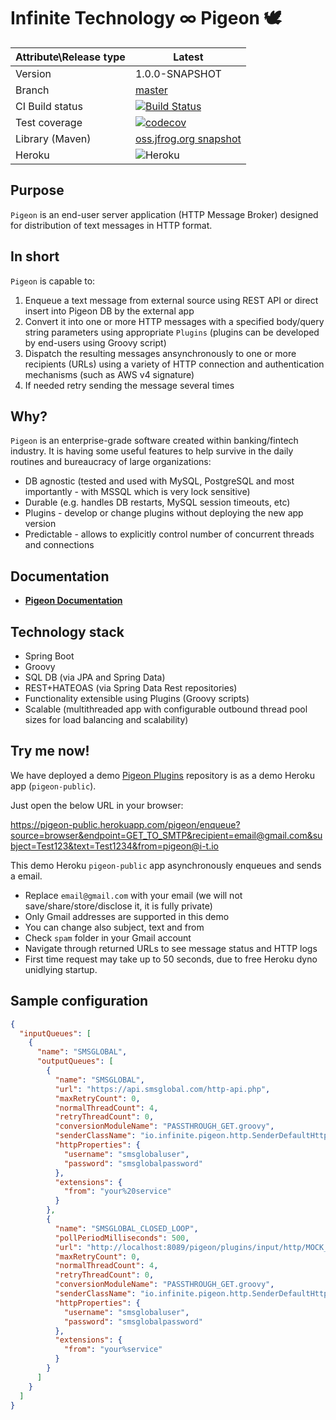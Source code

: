 # Infinite Technology ∞ Pigeon 🕊

|Attribute\Release type|Latest|
|----------------------|------|
|Version|1.0.0-SNAPSHOT|
|Branch|[master](https://github.com/INFINITE-TECHNOLOGY/PIGEON)|
|CI Build status|[![Build Status](https://travis-ci.com/INFINITE-TECHNOLOGY/PIGEON.svg?branch=master)](https://travis-ci.com/INFINITE-TECHNOLOGY/PIGEON)|
|Test coverage|[![codecov](https://codecov.io/gh/INFINITE-TECHNOLOGY/PIGEON/branch/master/graphs/badge.svg)](https://codecov.io/gh/INFINITE-TECHNOLOGY/PIGEON/branch/master/graphs)|
|Library (Maven)|[oss.jfrog.org snapshot](https://oss.jfrog.org/artifactory/webapp/#/artifacts/browse/tree/General/oss-snapshot-local/io/infinite/pigeon/1.0.0-SNAPSHOT)|
|Heroku|![Heroku](https://heroku-badge.herokuapp.com/?app=pigeon-public&root=/pigeon/inputMessages)|

## Purpose

`Pigeon` is an end-user server application (HTTP Message Broker) designed for distribution of text messages in HTTP format.


## In short

`Pigeon` is capable to:
1) Enqueue a text message from external source using REST API or direct insert into Pigeon DB by the external app
2) Convert it into one or more HTTP messages with a specified body/query string parameters using appropriate `Plugins` (plugins can be developed by end-users using Groovy script)
3) Dispatch the resulting messages ansynchronously to one or more recipients (URLs) using a variety of HTTP connection and authentication mechanisms (such as AWS v4 signature)
4) If needed retry sending the message several times

## Why?

`Pigeon` is an enterprise-grade software created within banking/fintech industry.
It is having some useful features to help survive in the daily routines and bureaucracy of large organizations:
- DB agnostic (tested and used with MySQL, PostgreSQL and most importantly - with MSSQL which is very lock sensitive)
- Durable (e.g. handles DB restarts, MySQL session timeouts, etc)
- Plugins - develop or change plugins without deploying the new app version
- Predictable - allows to explicitly control number of concurrent threads and connections

## Documentation

* [**Pigeon Documentation**](https://github.com/INFINITE-TECHNOLOGY/PIGEON/wiki)

## Technology stack

* Spring Boot
* Groovy
* SQL DB (via JPA and Spring Data)
* REST+HATEOAS (via Spring Data Rest repositories)
* Functionality extensible using Plugins (Groovy scripts)
* Scalable (multithreaded app with configurable outbound thread pool sizes for load balancing and scalability)

## Try me now!

We have deployed a demo [Pigeon Plugins](https://github.com/INFINITE-TECHNOLOGY/PIGEON_PLUGINS) repository is as a demo Heroku app (`pigeon-public`).

Just open the below URL in your browser:

https://pigeon-public.herokuapp.com/pigeon/enqueue?source=browser&endpoint=GET_TO_SMTP&recipient=email@gmail.com&subject=Test123&text=Test1234&from=pigeon@i-t.io

This demo Heroku `pigeon-public` app asynchronously enqueues and sends a email.

* Replace `email@gmail.com` with your email (we will not save/share/store/disclose it, it is fully private)<br/>
* Only Gmail addresses are supported in this demo<br/>
* You can change also subject, text and from <br/>
* Check `spam` folder in your Gmail account<br/>
* Navigate through returned URLs to see message status and HTTP logs<br/>
* First time request may take up to 50 seconds, due to free Heroku dyno unidlying startup.

## Sample configuration

```json
{
  "inputQueues": [
    {
      "name": "SMSGLOBAL",
      "outputQueues": [
        {
          "name": "SMSGLOBAL",
          "url": "https://api.smsglobal.com/http-api.php",
          "maxRetryCount": 0,
          "normalThreadCount": 4,
          "retryThreadCount": 0,
          "conversionModuleName": "PASSTHROUGH_GET.groovy",
          "senderClassName": "io.infinite.pigeon.http.SenderDefaultHttps",
          "httpProperties": {
            "username": "smsglobaluser",
            "password": "smsglobalpassword"
          },
          "extensions": {
            "from": "your%20service"
          }
        },
        {
          "name": "SMSGLOBAL_CLOSED_LOOP",
          "pollPeriodMilliseconds": 500,
          "url": "http://localhost:8089/pigeon/plugins/input/http/MOCK_SMSGLOBAL_HTTP",
          "maxRetryCount": 0,
          "normalThreadCount": 4,
          "retryThreadCount": 0,
          "conversionModuleName": "PASSTHROUGH_GET.groovy",
          "senderClassName": "io.infinite.pigeon.http.SenderDefaultHttp",
          "httpProperties": {
            "username": "smsglobaluser",
            "password": "smsglobalpassword"
          },
          "extensions": {
            "from": "your%service"
          }
        }
      ]
    }
  ]
}
```
